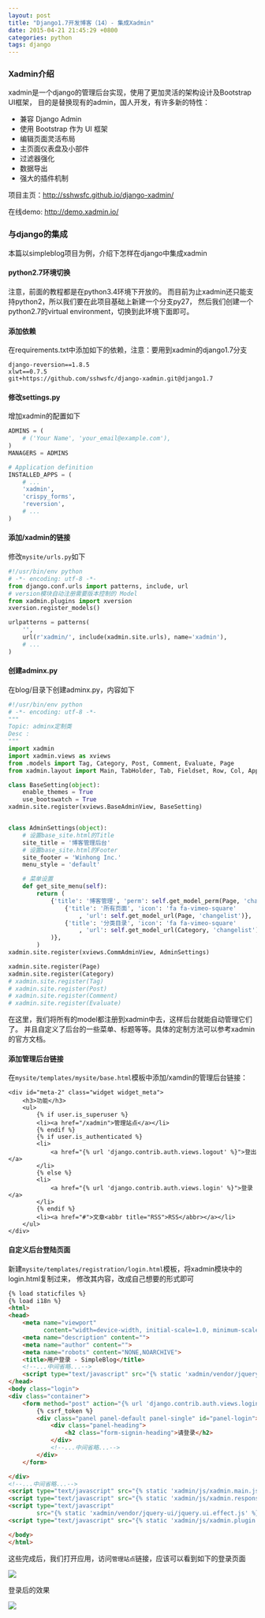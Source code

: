 ```yaml
---
layout: post
title: "Django1.7开发博客（14）- 集成Xadmin"
date: 2015-04-21 21:45:29 +0800
categories: python
tags: django
---
```


### Xadmin介绍
xadmin是一个django的管理后台实现，使用了更加灵活的架构设计及Bootstrap UI框架，
目的是替换现有的admin，国人开发，有许多新的特性：

* 兼容 Django Admin
* 使用 Bootstrap 作为 UI 框架
* 编辑页面灵活布局
* 主页面仪表盘及小部件
* 过滤器强化
* 数据导出
* 强大的插件机制

项目主页：<http://sshwsfc.github.io/django-xadmin/>

在线demo: <http://demo.xadmin.io/>

### 与django的集成

本篇以simpleblog项目为例，介绍下怎样在django中集成xadmin<!--more-->

#### python2.7环境切换

注意，前面的教程都是在python3.4环境下开放的。
而目前为止xadmin还只能支持python2，所以我们要在此项目基础上新建一个分支py27，
然后我们创建一个python2.7的virtual environment，切换到此环境下面即可。

#### 添加依赖

在requirements.txt中添加如下的依赖，注意：要用到xadmin的django1.7分支

    django-reversion==1.8.5
    xlwt==0.7.5
    git+https://github.com/sshwsfc/django-xadmin.git@django1.7

#### 修改settings.py

增加xadmin的配置如下
``` python
ADMINS = (
    # ('Your Name', 'your_email@example.com'),
)
MANAGERS = ADMINS

# Application definition
INSTALLED_APPS = (
    # ...
    'xadmin',
    'crispy_forms',
    'reversion',
    # ...
)
```

#### 添加/xadmin的链接

修改`mysite/urls.py`如下

``` python
#!/usr/bin/env python
# -*- encoding: utf-8 -*-
from django.conf.urls import patterns, include, url
# version模块自动注册需要版本控制的 Model
from xadmin.plugins import xversion
xversion.register_models()

urlpatterns = patterns(
    '',
    url(r'xadmin/', include(xadmin.site.urls), name='xadmin'),
    # ...
)
```

#### 创建adminx.py

在blog/目录下创建adminx.py，内容如下

``` python
#!/usr/bin/env python
# -*- encoding: utf-8 -*-
"""
Topic: adminx定制类
Desc :
"""
import xadmin
import xadmin.views as xviews
from .models import Tag, Category, Post, Comment, Evaluate, Page
from xadmin.layout import Main, TabHolder, Tab, Fieldset, Row, Col, AppendedText, Side

class BaseSetting(object):
    enable_themes = True
    use_bootswatch = True
xadmin.site.register(xviews.BaseAdminView, BaseSetting)


class AdminSettings(object):
    # 设置base_site.html的Title
    site_title = '博客管理后台'
    # 设置base_site.html的Footer
    site_footer = 'Winhong Inc.'
    menu_style = 'default'

    # 菜单设置
    def get_site_menu(self):
        return (
            {'title': '博客管理', 'perm': self.get_model_perm(Page, 'change'), 'menus': (
                {'title': '所有页面', 'icon': 'fa fa-vimeo-square'
                    , 'url': self.get_model_url(Page, 'changelist')},
                {'title': '分类目录', 'icon': 'fa fa-vimeo-square'
                    , 'url': self.get_model_url(Category, 'changelist')},
            )},
        )
xadmin.site.register(xviews.CommAdminView, AdminSettings)

xadmin.site.register(Page)
xadmin.site.register(Category)
# xadmin.site.register(Tag)
# xadmin.site.register(Post)
# xadmin.site.register(Comment)
# xadmin.site.register(Evaluate)
```

在这里，我们将所有的model都注册到xadmin中去，这样后台就能自动管理它们了。
并且自定义了后台的一些菜单、标题等等。具体的定制方法可以参考xadmin的官方文档。

#### 添加管理后台链接

在`mysite/templates/mysite/base.html`模板中添加/xamdin的管理后台链接：

```
<div id="meta-2" class="widget widget_meta">
    <h3>功能</h3>
    <ul>
        {% if user.is_superuser %}
        <li><a href="/xadmin">管理站点</a></li>
        {% endif %}
        {% if user.is_authenticated %}
        <li>
            <a href="{% url 'django.contrib.auth.views.logout' %}">登出</a>
        </li>
        {% else %}
        <li>
            <a href="{% url 'django.contrib.auth.views.login' %}">登录</a>
        </li>
        {% endif %}
        <li><a href="#">文章<abbr title="RSS">RSS</abbr></a></li>
    </ul>
</div>
```

#### 自定义后台登陆页面

新建`mysite/templates/registration/login.html`模板，将xadmin模块中的login.html复制过来，
修改其内容，改成自己想要的形式即可

``` html
{% load staticfiles %}
{% load i18n %}
<html>
<head>
    <meta name="viewport"
          content="width=device-width, initial-scale=1.0, minimum-scale=1.0, maximum-scale=1.0">
    <meta name="description" content="">
    <meta name="author" content="">
    <meta name="robots" content="NONE,NOARCHIVE">
    <title>用户登录 - SimpleBlog</title>
    <!--...中间省略...-->
    <script type="text/javascript" src="{% static 'xadmin/vendor/jquery/jquery.js' %}"></script>
</head>
<body class="login">
<div class="container">
    <form method="post" action="{% url 'django.contrib.auth.views.login' %}">
        {% csrf_token %}
        <div class="panel panel-default panel-single" id="panel-login">
            <div class="panel-heading">
                <h2 class="form-signin-heading">请登录</h2>
            </div>
            <!--...中间省略...-->
        </div>
    </form>

</div>
<!--...中间省略...-->
<script type="text/javascript" src="{% static 'xadmin/js/xadmin.main.js' %}"></script>
<script type="text/javascript" src="{% static 'xadmin/js/xadmin.responsive.js' %}"></script>
<script type="text/javascript"
        src="{% static 'xadmin/vendor/jquery-ui/jquery.ui.effect.js' %}"></script>
<script type="text/javascript" src="{% static 'xadmin/js/xadmin.plugin.themes.js' %}"></script>

</body>
</html>
```


这些完成后，我们打开应用，访问`管理站点`链接，应该可以看到如下的登录页面

![](http://yidaospace.qiniudn.com/dj110.png)

登录后的效果

![](http://yidaospace.qiniudn.com/dj111.jpg)


